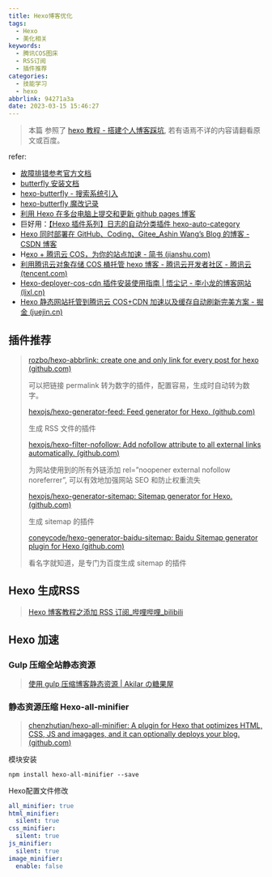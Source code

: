 ```yaml
---
title: Hexo博客优化
tags:
  - Hexo
  - 美化相关
keywords:
  - 腾讯COS图床
  - RSS订阅
  - 插件推荐
categories:
  - 技能学习
  - hexo
abbrlink: 94271a3a
date: 2023-03-15 15:46:27
---
```

> 本篇 参照了 [hexo 教程 - 搭建个人博客踩坑](http://gungnir.top/27148.html), 若有语焉不详的内容请翻看原文或百度。

refer:

- [故障排错参考官方文档](https://hexo.io/docs/troubleshooting.html#Git-Deployment-Problems)
- [butterfly 安装文档](https://butterfly.js.org/posts/dc584b87/)
- [hexo-butterfly - 搜索系统引入](https://cloud.tencent.com/developer/article/2024117)
- [hexo-butterfly 魔改记录](https://www.cnblogs.com/yyyzyyyz/p/15542401.html)
- [利用 Hexo 在多台电脑上提交和更新 github pages 博客](https://www.jianshu.com/p/0b1fccce74e0)
- 巨好用：[【Hexo 插件系列】日志的自动分类插件 hexo-auto-category](https://blog.eson.org/pub/e2f6e239/)
- [Hexo 同时部署在 GitHub、Coding、Gitee_Ashin Wang’s Blog 的博客 - CSDN 博客](https://blog.csdn.net/weixin_45667885/article/details/101084532)
- H[exo + 腾讯云 COS，为你的站点加速 - 简书 (jianshu.com)](https://www.jianshu.com/p/fb6086126959)
- [利用腾讯云对象存储 COS 桶托管 hexo 博客 - 腾讯云开发者社区 - 腾讯云 (tencent.com)](https://cloud.tencent.com/developer/article/1947477)
- [Hexo-deployer-cos-cdn 插件安装使用指南 | 悟尘记 - 李小龙的博客网站 (lixl.cn)](https://www.lixl.cn/2020/020936412.html#toc-heading-10)
- [Hexo 静态网站托管到腾讯云 COS+CDN 加速以及缓存自动刷新完美方案 - 掘金 (juejin.cn)](https://juejin.cn/post/6943242978010316807#heading-7)

## 插件推荐

> [rozbo/hexo-abbrlink: create one and only link for every post for hexo (github.com)](https://github.com/rozbo/hexo-abbrlink)
>
> 可以把链接 permalink 转为数字的插件，配置容易，生成时自动转为数字。
> 
> [hexojs/hexo-generator-feed: Feed generator for Hexo. (github.com)](https://github.com/hexojs/hexo-generator-feed)
> 
> 生成 RSS 文件的插件
> 
> [hexojs/hexo-filter-nofollow: Add nofollow attribute to all external links automatically. (github.com)](https://github.com/hexojs/hexo-filter-nofollow)
> 
> 为网站使用到的所有外链添加 rel=”noopener external nofollow noreferrer”, 可以有效地加强网站 SEO 和防止权重流失
> 
> [hexojs/hexo-generator-sitemap: Sitemap generator for Hexo. (github.com)](https://github.com/hexojs/hexo-generator-sitemap)
> 
> 生成 sitemap 的插件
> 
> [coneycode/hexo-generator-baidu-sitemap: Baidu Sitemap generator plugin for Hexo (github.com)](https://github.com/coneycode/hexo-generator-baidu-sitemap)
>
> 看名字就知道，是专门为百度生成 sitemap 的插件

## Hexo 生成RSS

> [Hexo 博客教程之添加 RSS 订阅_哔哩哔哩_bilibili](https://www.bilibili.com/video/BV13g4y1v7UP/?vd_source=e73a152dada4626bad49c30d848902f7)

## Hexo 加速
### Gulp 压缩全站静态资源

> [使用 gulp 压缩博客静态资源 | Akilar の糖果屋](https://akilar.top/posts/49b73b87/)

### 静态资源压缩 Hexo-all-minifier

> [chenzhutian/hexo-all-minifier: A plugin for Hexo that optimizes HTML, CSS, JS and imagages, and it can optionally deploys your blog. (github.com)](https://github.com/chenzhutian/hexo-all-minifier)

模块安装
```shell bash/zsh
npm install hexo-all-minifier --save
```

Hexo配置文件修改
```yaml _config.yml
all_minifier: true
html_minifier:
  silent: true
css_minifier:
  silent: true
js_minifier:
  silent: true
image_minifier:
  enable: false
```
